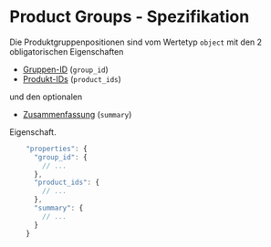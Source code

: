# Product Groups - Spezifikation

Die Produktgruppenpositionen sind vom Wertetyp `object` mit den 2 obligatorischen Eigenschaften

* [Gruppen-ID](product_tree/product_groups/product_group/group_id-spec.de.md) (`group_id`)
* [Produkt-IDs](product_tree/product_groups/product_group/product_ids-spec.de.md) (`product_ids`)

und den optionalen

* [Zusammenfassung](product_tree/product_groups/product_group/summary-spec.de.md) (`summary`)

Eigenschaft.

```javascript
    "properties": {
      "group_id": {
        // ...
      },
      "product_ids": {
        // ...
      },
      "summary": {
        // ...
      }
    }
```
